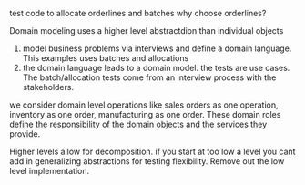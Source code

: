 test code to allocate orderlines and batches
why choose orderlines? 

Domain modeling uses a higher level abstractdion than individual objects
1) model business problems via interviews and define a domain language. This examples uses batches and allocations
2) the domain language leads to a domain model. 
the tests are use cases. The batch/allocation tests come from an interview process with the stakeholders. 


we consider domain level operations like sales orders as one operation, inventory as one order,
manufacturing as one order. These domain roles define the responsibility of the domain objects
and the services they provide. 

Higher levels allow for decomposition. if you start at too low a level you cant add in generalizing
abstractions for testing flexibility. Remove out the low level implementation. 

